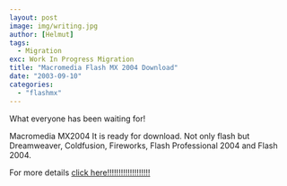```yaml
---
layout: post
image: img/writing.jpg
author: [Helmut]
tags:
  - Migration
exc: Work In Progress Migration
title: "Macromedia Flash MX 2004 Download"
date: "2003-09-10"
categories: 
  - "flashmx"
---
```


What everyone has been waiting for!

Macromedia MX2004 It is ready for download. Not only flash but Dreamweaver, Coldfusion, Fireworks, Flash Professional 2004 and Flash 2004.

For more details [click here!!!!!!!!!!!!!!!!!!!](http://www.macromedia.com)
